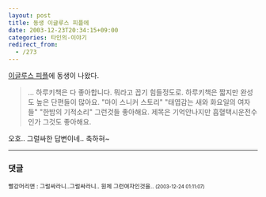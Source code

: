 ```yaml
---
layout: post
title: 동생 이글루스 피플에
date: 2003-12-23T20:34:15+09:00
categories: 타인의-이야기
redirect_from:
  - /273
---
```


<a href="http://eskimos.egloos.com/395/" target=bb>이글루스 피플</a>에 동생이 나왔다.

> ... 하루키책은 다 좋아합니다. 뭐라고 꼽기 힘들정도로. 하루키책은 짧지만 완성도 높은 단편들이 많아요. "마이 스니커 스토리" "태엽감는 새와 화요일의 여자들" "한밤의 기적소리" 그런것들 좋아해요. 제목은 기억안나지만 흡혈택시운전수인가 그것도 좋아해요. 

오호.. 그럴싸한 답변이네.. 축하혀~

* * *

### 댓글



<!--- cmt:571 --->
<!--- mail: --->
<!--- parent:0 --->

<small class=comment>빨강머리앤 : 그럴싸라니..그럴싸라니.. 원체 그런여자인것을.. <small>(2003-12-24 01:11:07)</small></small>

